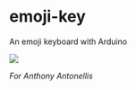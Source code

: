 emoji-key
=========

An emoji keyboard with Arduino

![](http://i.imgur.com/lVfeZo7.jpg)

_For Anthony Antonellis_
